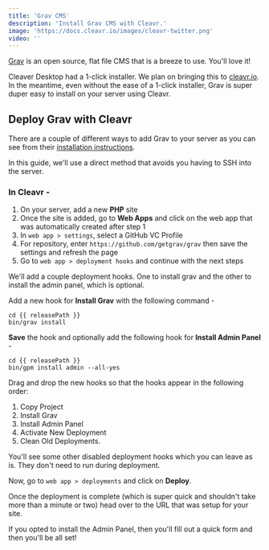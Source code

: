 ```yaml
---
title: 'Grav CMS'
description: 'Install Grav CMS with Cleavr.'
image: 'https://docs.cleavr.io/images/cleavr-twitter.png'
video: ''
---
```


[Grav](https://getgrav.org/) is an open source, flat file CMS that is a breeze to use. You'll love it! 

Cleaver Desktop had a 1-click installer. We plan on bringing this to [cleavr.io](https://cleavr.io). In the meantime, even without 
the ease of a 1-click installer, Grav is super duper easy to install on your server using Cleavr. 

## Deploy Grav with Cleavr
There are a couple of different ways to add Grav to your server as you can see from their [installation instructions](https://learn.getgrav.org/16/basics/installation).

In this guide, we'll use a direct method that avoids you having to SSH into the server. 

### In Cleavr - 

1. On your server, add a new **PHP** site
2. Once the site is added, go to **Web Apps** and click on the web app that was automatically created after step 1
3. In `web app > settings`, select a GitHub VC Profile
4. For repository, enter `https://github.com/getgrav/grav` then save the settings and refresh the page
5. Go to `web app > deployment hooks` and continue with the next steps

We'll add a couple deployment hooks. One to install grav and the other to install the admin panel, which is optional. 

Add a new hook for **Install Grav** with the following command - 

```
cd {{ releasePath }}
bin/grav install
```
**Save** the hook and optionally add the following hook for **Install Admin Panel** - 

```
cd {{ releasePath }}
bin/gpm install admin --all-yes
```

Drag and drop the new hooks so that the hooks appear in the following order: 

1. Copy Project
2. Install Grav
3. Install Admin Panel
4. Activate New Deployment
5. Clean Old Deployments. 

<base-info>
You'll see some other disabled deployment hooks which you can leave as is. They don't need to run during deployment. 
</base-info>

Now, go to `web app > deployments` and click on **Deploy**. 

Once the deployment is complete (which is super quick and shouldn't take more than a minute or two) head over to the URL that
was setup for your site. 

If you opted to install the Admin Panel, then you'll fill out a quick form and then you'll be all set! 
